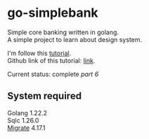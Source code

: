 # go-simplebank

Simple core banking written in golang.  
A simple project to learn about design system.

I'm follow this [tutorial](https://myseco.udemy.com/course/backend-master-class-golang-postgresql-kubernetes).  
Github link of this tutorial: [link](https://github.com/techschool/simplebank).

Current status: complete _part 6_

## System required

Golang 1.22.2  
Sqlc 1.26.0  
[Migrate](https://github.com/golang-migrate) 4.17.1